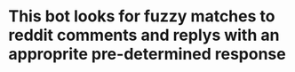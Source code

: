 # This bot looks for fuzzy matches to reddit comments and replys with an approprite pre-determined response 
